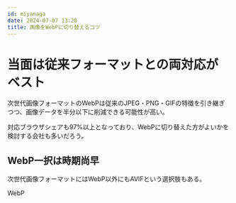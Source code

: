```yaml
---
id: miyanaga
date: 2024-07-07 13:28
title: 画像をWebPに切り替えるコツ
---
```


# 当面は従来フォーマットとの両対応がベスト

次世代画像フォーマットのWebPは従来のJPEG・PNG・GIFの特徴を引き継ぎつつ、画像データを半分以下に削減できる可能性が高い。

対応ブラウザシェアも97%以上となっており、WebPに切り替えた方がよいかを検討する会社も多いだろう。

## WebP一択は時期尚早

次世代画像フォーマットにはWebP以外にもAVIFという選択肢もある。

WebP
